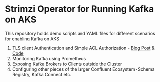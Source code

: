 # Strimzi Operator for Running Kafka on AKS 

This repository holds demo scripts and YAML files for different scenarios for enabling Kafka on AKS 

1. TLS client Authentication and Simple ACL Authorization - [Blog Post](https://medium.com/@agrajm/running-kafka-on-azure-kubernetes-service) & [Code](https://github.com/agrajm/strimzi-kafka-aks/tree/master/tls)  
2. Monitoring Kafka using Prometheus
3. Exposing Kafka Brokers to Clients outside the Cluster 
4. Configuring other pieces of the larger Confluent Ecosystem - Schema Registry, Kafka Connect etc.
